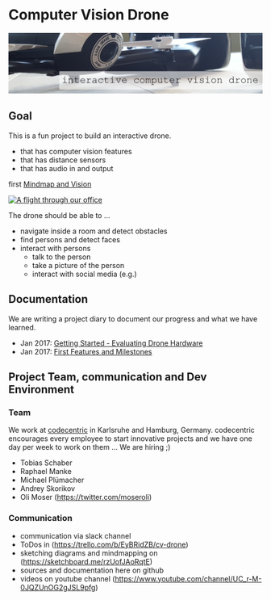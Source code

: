 # Computer Vision Drone

![header](media/header2.png)

## Goal

This is a fun project to build an interactive drone. 

* that has computer vision features
* that has distance sensors
* that has audio in and output

first [Mindmap and Vision](media/Teamboard%20CV%20Drone.png)

[![A flight through our office](http://img.youtube.com/vi/rimVxTH05QE/0.jpg)](http://www.youtube.com/watch?v=rimVxTH05QE)


The drone should be able to ...

* navigate inside a room and detect obstacles 
* find persons and detect faces
* interact with persons
  * talk to the person
  * take a picture of the person
  * interact with social media (e.g.) 
  
## Documentation

We are writing a project diary to document our progress and what we have learned.
 
* Jan 2017: [Getting Started - Evaluating Drone Hardware](doc/drone_hardware_evaluation.md)
* Jan 2017: [First Features and Milestones](doc/cv-drone-features-milestone.md)

## Project Team, communication and Dev Environment

### Team

We work at [codecentric](https://www.codecentric.de/) in Karlsruhe and Hamburg, Germany. codecentric encourages every employee to start innovative projects and we have one day per week to work on them ... We are hiring ;)

* Tobias Schaber 
* Raphael Manke 
* Michael Plümacher
* Andrey Skorikov
* Oli Moser (https://twitter.com/moseroli)

### Communication

* communication via slack channel
* ToDos in (https://trello.com/b/EyBRidZB/cv-drone)
* sketching diagrams and mindmapping on (https://sketchboard.me/rzUofJAoRqtE)
* sources and documentation here on github
* videos on youtube channel (https://www.youtube.com/channel/UC_r-M-0JQZUnOG2gJSL9pfg)



